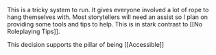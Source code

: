 This is a tricky system to run. It gives everyone involved a lot of rope to hang themselves with. Most storytellers will need an assist so I plan on providing some tools and tips to help. This is in stark contrast to [[No Roleplaying Tips]].

This decision supports the pillar of being [[Accessible]]